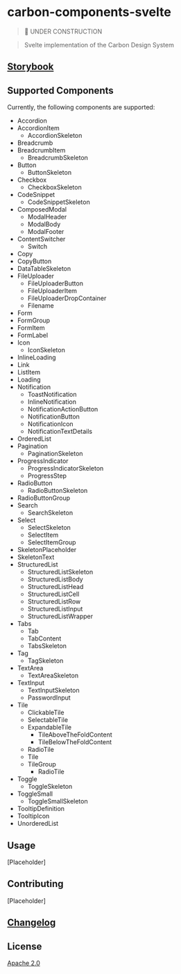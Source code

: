 # carbon-components-svelte

> 🚧 UNDER CONSTRUCTION

> Svelte implementation of the Carbon Design System

## [Storybook](https://ibm.github.io/carbon-components-svelte)

## Supported Components

Currently, the following components are supported:

- Accordion
- AccordionItem
  - AccordionSkeleton
- Breadcrumb
- BreadcrumbItem
  - BreadcrumbSkeleton
- Button
  - ButtonSkeleton
- Checkbox
  - CheckboxSkeleton
- CodeSnippet
  - CodeSnippetSkeleton
- ComposedModal
  - ModalHeader
  - ModalBody
  - ModalFooter
- ContentSwitcher
  - Switch
- Copy
- CopyButton
- DataTableSkeleton
- FileUploader
  - FileUploaderButton
  - FileUploaderItem
  - FileUploaderDropContainer
  - Filename
- Form
- FormGroup
- FormItem
- FormLabel
- Icon
  - IconSkeleton
- InlineLoading
- Link
- ListItem
- Loading
- Notification
  - ToastNotification
  - InlineNotification
  - NotificationActionButton
  - NotificationButton
  - NotificationIcon
  - NotificationTextDetails
- OrderedList
- Pagination
  - PaginationSkeleton
- ProgressIndicator
  - ProgressIndicatorSkeleton
  - ProgressStep
- RadioButton
  - RadioButtonSkeleton
- RadioButtonGroup
- Search
  - SearchSkeleton
- Select
  - SelectSkeleton
  - SelectItem
  - SelectItemGroup
- SkeletonPlaceholder
- SkeletonText
- StructuredList
  - StructuredListSkeleton
  - StructuredListBody
  - StructuredListHead
  - StructuredListCell
  - StructuredListRow
  - StructuredListInput
  - StructuredListWrapper
- Tabs
  - Tab
  - TabContent
  - TabsSkeleton
- Tag
  - TagSkeleton
- TextArea
  - TextAreaSkeleton
- TextInput
  - TextInputSkeleton
  - PasswordInput
- Tile
  - ClickableTile
  - SelectableTile
  - ExpandableTile
    - TileAboveTheFoldContent
    - TileBelowTheFoldContent
  - RadioTile
  - Tile
  - TileGroup
    - RadioTile
- Toggle
  - ToggleSkeleton
- ToggleSmall
  - ToggleSmallSkeleton
- TooltipDefinition
- TooltipIcon
- UnorderedList

## Usage

[Placeholder]

## Contributing

[Placeholder]

## [Changelog](CHANGELOG.md)

## License

[Apache 2.0](LICENSE)
